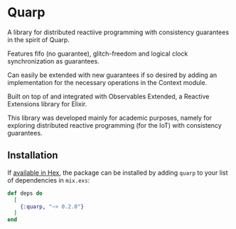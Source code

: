# Quarp

A library for distributed reactiive programming with consistency guarantees in the spirit of Quarp.

Features fifo (no guarantee), glitch-freedom and logical clock synchronization as guarantees.

Can easily be extended with new guarantees if so desired by adding an implementation for the necessary operations in the Context module.

Built on top of and integrated with Observables Extended, a Reactive Extensions library for Elixir.

This library was developed mainly for academic purposes, namely for exploring distributed reactive programming (for the IoT) with consistency guarantees.

## Installation

If [available in Hex](https://hex.pm/docs/publish), the package can be installed
by adding `quarp` to your list of dependencies in `mix.exs`:

```elixir
def deps do
  [
    {:quarp, "~> 0.2.0"}
  ]
end
```